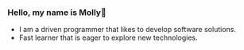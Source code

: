 ### Hello, my name is Molly👋
- I am a driven programmer that likes to develop software solutions.
- Fast learner that is eager to explore new technologies.

<!---
mollycaffery10/mollycaffery10 is a ✨ special ✨ repository because its `README.md` (this file) appears on your GitHub profile.
You can click the Preview link to take a look at your changes.
--->
